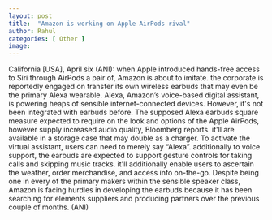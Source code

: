 ```yaml
---
layout: post
title:  "Amazon is working on Apple AirPods rival"
author: Rahul
categories: [ Other ]
image: 
---
```

California [USA], April six (ANI): when Apple introduced hands-free access to Siri through AirPods a pair of, Amazon is about to imitate. the corporate is reportedly engaged on transfer its own wireless earbuds that may even be the primary Alexa wearable.
Alexa, Amazon’s voice-based digital assistant, is powering heaps of sensible internet-connected devices. However, it's not been integrated with earbuds before.
The supposed Alexa earbuds square measure expected to require on the look and options of the Apple AirPods, however supply increased audio quality, Bloomberg reports. it'll are available in a storage case that may double as a charger.
To activate the virtual assistant, users can need to merely say “Alexa”. additionally to voice support, the earbuds are expected to support gesture controls for taking calls and skipping music tracks. it'll additionally enable users to ascertain the weather, order merchandise, and access info on-the-go.
Despite being one in every of the primary makers within the sensible speaker class, Amazon is facing hurdles in developing the earbuds because it has been searching for elements suppliers and producing partners over the previous couple of months. (ANI)

